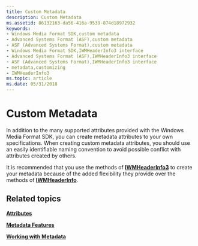 ```yaml
---
title: Custom Metadata
description: Custom Metadata
ms.assetid: 86132163-da56-416a-9539-874d18972932
keywords:
- Windows Media Format SDK,custom metadata
- Advanced Systems Format (ASF),custom metadata
- ASF (Advanced Systems Format),custom metadata
- Windows Media Format SDK,IWMHeaderInfo3 interface
- Advanced Systems Format (ASF),IWMHeaderInfo3 interface
- ASF (Advanced Systems Format),IWMHeaderInfo3 interface
- metadata,customizing
- IWMHeaderInfo3
ms.topic: article
ms.date: 05/31/2018
---
```


# Custom Metadata

In addition to the many supported attributes provided with the Windows Media Format SDK, you can create metadata attributes to your own specifications. When creating custom metadata attributes, you should use an easily identifiable naming convention to avoid possible conflict with attributes created by others.

It is recommended that you use the methods of [**IWMHeaderInfo3**](/previous-versions/windows/desktop/api/wmsdkidl/nn-wmsdkidl-iwmheaderinfo3) to create your metadata because of the added flexibility they provide over the methods of [**IWMHeaderInfo**](/previous-versions/windows/desktop/api/wmsdkidl/nn-wmsdkidl-iwmheaderinfo).

## Related topics

<dl> <dt>

[**Attributes**](attributes.md)
</dt> <dt>

[**Metadata Features**](metadata-features.md)
</dt> <dt>

[**Working with Metadata**](working-with-metadata.md)
</dt> </dl>

 

 




